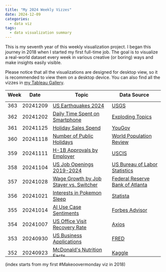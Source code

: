 ```yaml
---
title: "My 2024 Weekly Vizzes"
date: 2024-12-09
categories:
  - data viz
tags:
  - data visualization summary
---
```


This is my seventh year of this weekly visualization project. I began this journey in 2018 when I started my first full-time job. The goal is to visualize a real-world dataset every week in various creative (or boring) ways and make insights easily visible.  

Please notice that all the visualizations are designed for desktop view, so it is recommended to view them on a desktop device. You can also find all the vizzes in [my Tableau Gallery](https://public.tableau.com/profile/yu.dong#!/).  


<table>
<thead style="display:block;width:100%;">
<tr style="display:block;">
<th align="left" width="5%">Week</th>
<th width="15%">Date</th>
<th width="50%">Topic</th>
<th align="left" width="30%">Data Source</th>
</tr>
</thead>
<tbody style="display:block;height:500px;overflow:auto;width:100%;">
<tr>
<td align="left">363</td>
<td>20241209</td>
<td><a href="https://yudong-94.github.io/personal-website/data%20viz/WeeklyViz20241209">US Earthquakes 2024</a></td>
<td align="left"><a href="https://earthquake.usgs.gov/earthquakes/search/">USGS</a></td>
</tr>
<tr>
<td align="left">362</td>
<td>20241202</td>
<td><a href="https://yudong-94.github.io/personal-website/data%20viz/WeeklyViz20241202">Daily Time Spent on Smartphone</a></td>
<td align="left"><a href="https://explodingtopics.com/blog/smartphone-usage-stats#smartphone-usage-by-region">Exploding Topics</a></td>
</tr>
<tr>
<td align="left">361</td>
<td>20241125</td>
<td><a href="https://yudong-94.github.io/personal-website/data%20viz/WeeklyViz20241125">Holiday Sales Spend</a></td>
<td align="left"><a href="https://today.yougov.com/topics/entertainment/survey-results/daily/2024/11/25/7937e/1">YouGov</a></td>
</tr>
<tr>
<td align="left">360</td>
<td>20241118</td>
<td><a href="https://yudong-94.github.io/personal-website/data%20viz/WeeklyViz20241118">Number of Public Holidays</a></td>
<td align="left"><a href="https://worldpopulationreview.com/country-rankings/countries-with-the-most-holidays">World Population Review</a></td>
</tr>
<tr>
<td align="left">359</td>
<td>20241111</td>
<td><a href="https://yudong-94.github.io/personal-website/data%20viz/WeeklyViz20241111">H-1B Approvals by Employer</a></td>
<td align="left"><a href="https://www.uscis.gov/tools/reports-and-studies/h-1b-employer-data-hub">USCIS</a></td>
</tr>
<tr>
<td align="left">358</td>
<td>20241104</td>
<td><a href="https://yudong-94.github.io/personal-website/data%20viz/WeeklyViz20241104">US Job Openings 2019-2024</a></td>
<td align="left"><a href="https://www.bls.gov/opub/ted/2024/job-openings-down-1-9-million-over-the-year-ending-september-2024.htm">US Bureau of Labor Statistics</a></td>
</tr>
<tr>
<td align="left">357</td>
<td>20241028</td>
<td><a href="https://yudong-94.github.io/personal-website/data%20viz/WeeklyViz20241028">Wage Growth by Job Stayer vs. Switcher</a></td>
<td align="left"><a href="https://www.atlantafed.org/chcs/wage-growth-tracker">Federal Reserve Bank of Atlanta</a></td>
</tr>
<tr>
<td align="left">356</td>
<td>20241021</td>
<td><a href="https://yudong-94.github.io/personal-website/data%20viz/WeeklyViz20241021">Interests in Pokemon Sleep</a></td>
<td align="left"><a href="https://www.statista.com/statistics/1448315/japan-share-of-people-who-want-to-use-pokemon-sleep-by-gender-and-age-group/">Statista</a></td>
</tr>
<tr>
<td align="left">355</td>
<td>20241014</td>
<td><a href="https://yudong-94.github.io/personal-website/data%20viz/WeeklyViz20241014">AI Use Case Sentiments</a></td>
<td align="left"><a href="https://www.forbes.com/advisor/business/ai-statistics/">Forbes Advisor</a></td>
</tr>
<tr>
<td align="left">354</td>
<td>20241007</td>
<td><a href="https://yudong-94.github.io/personal-website/data%20viz/WeeklyViz20241007">US Office Visit Recovery Rate</a></td>
<td align="left"><a href="https://www.axios.com/2024/08/22/office-work-wfh-remote-pandemic">Axios</a></td>
</tr>
<tr>
<td align="left">353</td>
<td>20240930</td>
<td><a href="https://yudong-94.github.io/personal-website/data%20viz/WeeklyViz20240930">US Business Applications</a></td>
<td align="left"><a href="https://fred.stlouisfed.org/series/BABATOTALSAUS">FRED</a></td>
</tr>
<tr>
<td align="left">352</td>
<td>20240923</td>
<td><a href="https://yudong-94.github.io/personal-website/data%20viz/WeeklyViz20240923">McDonald's Nutrition Facts</a></td>
<td align="left"><a href="https://www.kaggle.com/datasets/joebeachcapital/fast-food/data">Kaggle</a></td>
</tr>
<tr>
<td align="left">351</td>
<td>20240916</td>
<td><a href="https://yudong-94.github.io/personal-website/data%20viz/WeeklyViz20240916">U.S. Social Media Platform Usage</a></td>
<td align="left"><a href="https://www.pewresearch.org/internet/fact-sheet/social-media/?tabItem=4e4f05f3-58a4-4fc5-aab6-58b37a6dcb63">Pew Research Center</a></td>
</tr>
<tr>
<td align="left">350</td>
<td>20240909</td>
<td><a href="https://yudong-94.github.io/personal-website/data%20viz/WeeklyViz20240909">Swiss Public Transportation Usage</a></td>
<td align="left"><a href="https://www.bfs.admin.ch/bfs/en/home/statistics/mobility-transport/cross-sectional-topics/public-transport.html">Swiss Federal Statistical Office</a></td>
</tr>
<tr>
<td align="left">349</td>
<td>20240902</td>
<td><a href="https://yudong-94.github.io/personal-website/data%20viz/WeeklyViz20240902">Monthly Job Openings Rate</a></td>
<td align="left"><a href="https://www.bls.gov/opub/ted/2024/job-openings-rate-at-4-9-percent-in-june-2024.htm">US Bureau of Labor Statistics</a></td>
</tr>
<tr>
<td align="left">348</td>
<td>20240826</td>
<td><a href="https://yudong-94.github.io/personal-website/data%20viz/WeeklyViz20240826">Monthly Unemployed by Reason</a></td>
<td align="left"><a href="https://www.bls.gov/opub/ted/2024/number-of-unemployed-on-temporary-layoff-increased-by-249000-in-july-2024.htm">US Bureau of Labor Statistics</a></td>
</tr>
<tr>
<td align="left">347</td>
<td>20240819</td>
<td><a href="https://yudong-94.github.io/personal-website/data%20viz/WeeklyViz20240819">Average Tech Salary in 2023</a></td>
<td align="left"><a href="https://www.dice.com/technologists/ebooks/tech-salary-report/salary-trends.html#Tech-Salary-Trends">Dice</a></td>
</tr>
<tr>
<td align="left">346</td>
<td>20240812</td>
<td><a href="https://yudong-94.github.io/personal-website/data%20viz/WeeklyViz20240812">US Income Inequality by Ethnicity</a></td>
<td align="left"><a href="https://www.pewresearch.org/social-trends/2018/07/12/income-inequality-in-the-u-s-is-rising-most-rapidly-among-asians/">Pew Research Center</a></td>
</tr>
<tr>
<td align="left">345</td>
<td>20240805</td>
<td><a href="https://yudong-94.github.io/personal-website/data%20viz/WeeklyViz20240805">Summer Olympic Gold Medals</a></td>
<td align="left"><a href="https://www.kaggle.com/datasets/ramontanoeiro/summer-olympic-medals-1986-2020">Kaggle</a></td>
</tr>
<tr>
<td align="left">344</td>
<td>20240729</td>
<td><a href="https://yudong-94.github.io/personal-website/data%20viz/WeeklyViz20240729">Olympic Medals vs. GDP</a></td>
<td align="left"><a href="https://en.wikipedia.org/wiki/All-time_Olympic_Games_medal_table">Wikipedia</a></td>
</tr>
<tr>
<td align="left">343</td>
<td>20240722</td>
<td><a href="https://yudong-94.github.io/personal-website/data%20viz/WeeklyViz20240722">Multi-entry Schengen Visa Rate</a></td>
<td align="left"><a href="https://home-affairs.ec.europa.eu/policies/schengen-borders-and-visa/visa-policy/short-stay-visas-issued-schengen-countries_en">European Commission</a></td>
</tr>
<tr>
<td align="left">342</td>
<td>20240715</td>
<td><a href="https://yudong-94.github.io/personal-website/data%20viz/WeeklyViz20240715">% People Working at Home by Education Level</a></td>
<td align="left"><a href="https://www.bls.gov/opub/ted/2024/35-percent-of-employed-people-did-some-or-all-of-their-work-at-home-on-days-they-worked-in-2023.htm">US Bureau of Labor Statistics</a></td>
</tr>
<tr>
<td align="left">341</td>
<td>20240708</td>
<td><a href="https://yudong-94.github.io/personal-website/data%20viz/WeeklyViz20240708">US Monthly Electricity Generation</a></td>
<td align="left"><a href="https://www.eia.gov/electricity/data/browser/">U.S. Energy Information Administration</a></td>
</tr>
<tr>
<td align="left">340</td>
<td>20240701</td>
<td><a href="https://yudong-94.github.io/personal-website/data%20viz/WeeklyViz20240701">Desktop vs. Mobile vs. Tablet Market Share 2010 - 2023</a></td>
<td align="left"><a href="https://gs.statcounter.com/platform-market-share/desktop-mobile-tablet-console/united-states-of-america#quarterly-201001-202402">statcounter</a></td>
</tr>
<tr>
<td align="left">339</td>
<td>20240624</td>
<td><a href="https://yudong-94.github.io/personal-website/data%20viz/WeeklyViz20240624">Worldwide Access to Electricity</a></td>
<td align="left"><a href="https://data.worldbank.org/indicator/EG.ELC.ACCS.ZS">World Bank</a></td>
</tr>
<tr>
<td align="left">338</td>
<td>20240617</td>
<td><a href="https://yudong-94.github.io/personal-website/data%20viz/WeeklyViz20240617">US Transportation Habits</a></td>
<td align="left"><a href="https://today.yougov.com/travel/articles/48782-how-americans-feel-about-walking-driving-and-other-transit">YouGov</a></td>
</tr>
<tr>
<td align="left">337</td>
<td>20240610</td>
<td><a href="https://yudong-94.github.io/personal-website/data%20viz/WeeklyViz20240610">My Favorite Visualization Topics</a></td>
<td align="left"><a href="https://yudong-94.github.io/personal-website/blog/VizSummaryWithGPT/">My blog :)</a></td>
</tr>
<tr>
<td align="left">336</td>
<td>20240603</td>
<td><a href="https://yudong-94.github.io/personal-website/data%20viz/WeeklyViz20240603">My Favorite Visualization Types</a></td>
<td align="left"><a href="https://yudong-94.github.io/personal-website/blog/VizSummaryWithGPT/">My blog :)</a></td>
</tr>
<tr>
<td align="left">335</td>
<td>20240527</td>
<td><a href="https://yudong-94.github.io/personal-website/data%20viz/WeeklyViz20240527">Top-Rated Mobile Games</a></td>
<td align="left"><a href="https://www.kaggle.com/datasets/dem0nking/mobile-games-android-and-ios-rating-dataset">Kaggle</a></td>
</tr>
<tr>
<td align="left">334</td>
<td>20240520</td>
<td><a href="https://yudong-94.github.io/personal-website/data%20viz/WeeklyViz20240520">French People's Confidence in Paris Olympics</a></td>
<td align="left"><a href="https://blog.datawrapper.de/public-confidence-paris-olympics/">Datawrapper</a></td>
</tr>
<tr>
<td align="left">333</td>
<td>20240513</td>
<td><a href="https://yudong-94.github.io/personal-website/data%20viz/WeeklyViz20240513">Median Weekly Earnings 24Q1</a></td>
<td align="left"><a href="https://www.bls.gov/opub/ted/2024/median-weekly-earnings-1227-for-men-1021-for-women-first-quarter-2024.htm">US Bureau of Labor Statistics</a></td>
</tr>
<tr>
<td align="left">332</td>
<td>20240506</td>
<td><a href="https://yudong-94.github.io/personal-website/data%20viz/WeeklyViz20240506">Visitor Arrivals to Japan Yearly 1964-2023</a></td>
<td align="left"><a href="https://statistics.jnto.go.jp/en/graph/#graph--Breakdown--by--number--of--visits">Japanese Tourism Statistics</a></td>
</tr>
<tr>
<td align="left">331</td>
<td>20240429</td>
<td><a href="https://yudong-94.github.io/personal-website/data%20viz/WeeklyViz20240429">Foreign Tourists to Japan by Number of Visits</a></td>
<td align="left"><a href="https://statistics.jnto.go.jp/en/graph/#graph--Breakdown--by--number--of--visits">Japanese Tourism Statistics</a></td>
</tr>
<tr>
<td align="left">330</td>
<td>20240422</td>
<td><a href="https://yudong-94.github.io/personal-website/data%20viz/WeeklyViz20240422">New Business 1-Year Survival Rates</a></td>
<td align="left"><a href="https://www.bls.gov/opub/ted/2024/1-year-survival-rates-for-new-business-establishments-by-year-and-location.htm">US Bureau of Labor Statistics</a></td>
</tr>
<tr>
<td align="left">329</td>
<td>20240415</td>
<td><a href="https://yudong-94.github.io/personal-website/data%20viz/WeeklyViz20240415">Pending Employment-based Immigration Petitions</a></td>
<td align="left"><a href="https://www.uscis.gov/tools/reports-and-studies#:~:text=Reports%20on%20Employment%20Based%20Immigration">USCIS</a></td>
</tr>
<tr>
<td align="left">328</td>
<td>20240408</td>
<td><a href="https://yudong-94.github.io/personal-website/data%20viz/WeeklyViz20240408">US Recorded Music Revenue</a></td>
<td align="left"><a href="https://www.riaa.com/u-s-sales-database/">The Recording Industry Association of America</a></td>
</tr>
<tr>
<td align="left">327</td>
<td>20240401</td>
<td><a href="https://yudong-94.github.io/personal-website/data%20viz/WeeklyViz20240401">Household Income Needed to Afford a Mortgage</a></td>
<td align="left"><a href="https://zillow.mediaroom.com/2024-02-29-Home-buyers-need-to-earn-47,000-more-than-in-2020#Closed">Zillow</a></td>
</tr>
<tr>
<td align="left">326</td>
<td>20240325</td>
<td><a href="https://yudong-94.github.io/personal-website/data%20viz/WeeklyViz20240325">Bay Area Information Industry Employment</a></td>
<td align="left"><a href="https://data.ca.gov/dataset/current-employment-statistics-ces-2/resource/98b69522-557e-464a-a2be-4226df433da1">California Open Data Portal</a></td>
</tr>
<tr>
<td align="left">325</td>
<td>20240318</td>
<td><a href="https://yudong-94.github.io/personal-website/data%20viz/WeeklyViz20240318">US Median Income by Sex and Race</a></td>
<td align="left"><a href="https://www.census.gov/data/tables/time-series/demo/income-poverty/historical-income-people.html">US Census Bureau</a></td>
</tr>
<tr>
<td align="left">324</td>
<td>20240311</td>
<td><a href="https://yudong-94.github.io/personal-website/data%20viz/WeeklyViz20240311">Job Postings on Indeed</a></td>
<td align="left"><a href="https://fred.stlouisfed.org/series/IHLIDXUS">FRED</a></td>
</tr>
<tr>
<td align="left">323</td>
<td>20240304</td>
<td><a href="https://yudong-94.github.io/personal-website/data%20viz/WeeklyViz20240304">Female Teachers Percentage</a></td>
<td align="left"><a href="https://www.kaggle.com/datasets/carloscll/percentage-of-female-teachers-unesco">UNESCO</a></td>
</tr>
<tr>
<td align="left">322</td>
<td>20240226</td>
<td><a href="https://yudong-94.github.io/personal-website/data%20viz/WeeklyViz20240226">International Visitors to Japan</a></td>
<td align="left"><a href="https://statistics.jnto.go.jp/en/graph/#graph--inbound--travelers--transition">Japan National Tourism Organization</a></td>
</tr>
<tr>
<td align="left">321</td>
<td>20240219</td>
<td><a href="https://yudong-94.github.io/personal-website/data%20viz/WeeklyViz20240219">Travel Accommodation Revenue Share</a></td>
<td align="left"><a href="https://www.statista.com/chart/31748/">Statista</a></td>
</tr>
<tr>
<td align="left">320</td>
<td>20240212</td>
<td><a href="https://yudong-94.github.io/personal-website/data%20viz/WeeklyViz20240212">USCIS Median Processing Time</a></td>
<td align="left"><a href="https://egov.uscis.gov/processing-times/historic-pt">USCIS</a></td>
</tr>
<tr>
<td align="left">319</td>
<td>20240205</td>
<td><a href="https://yudong-94.github.io/personal-website/data%20viz/WeeklyViz20240205">Zillow Home Value Index 2000-2023</a></td>
<td align="left"><a href="https://www.zillow.com/research/data/">Zillow</a></td>
</tr>
<tr>
<td align="left">318</td>
<td>20240129</td>
<td><a href="https://yudong-94.github.io/personal-website/data%20viz/WeeklyViz20240129">The Most Popular Hotel Brands</a></td>
<td align="left"><a href="https://today.yougov.com/ratings/travel/popularity/hotel-brands/all">YouGov</a></td>
</tr>
<tr>
<td align="left">317</td>
<td>20240122</td>
<td><a href="https://yudong-94.github.io/personal-website/data%20viz/WeeklyViz20240122">Americans' New Year Resolutions</a></td>
<td align="left"><a href="https://today.yougov.com/society/articles/48233-what-are-americans-new-years-resolutions-for-2024-poll">YouGov</a></td>
</tr>
<tr>
<td align="left">316</td>
<td>20240115</td>
<td><a href="https://yudong-94.github.io/personal-website/data%20viz/WeeklyViz20240115">Anime Rating Jan 2024</a></td>
<td align="left"><a href="https://www.kaggle.com/datasets/duongtruongbinh/manga-and-anime-dataset">MyAnimeList</a></td>
</tr>
<tr>
<td align="left">315</td>
<td>20240108</td>
<td><a href="https://yudong-94.github.io/personal-website/data%20viz/WeeklyViz20240108">Operating System Market Share 2009-2023</a></td>
<td align="left"><a href="https://www.kaggle.com/datasets/michau96/operating-system-market-2009-2023">Statcounter</a></td>
</tr>
<tr>
<td align="left">314</td>
<td>20240101</td>
<td><a href="https://yudong-94.github.io/personal-website/data%20viz/WeeklyViz20240101">SFPD Stops 2018-2023</a></td>
<td align="left"><a href="https://www.kaggle.com/datasets/asaniczka/san-francisco-police-stop-data-2018-2023">DataSF</a></td>
</tr>
</tbody>
</table>

(index starts from my first #Makeoovermonday viz in 2018)
